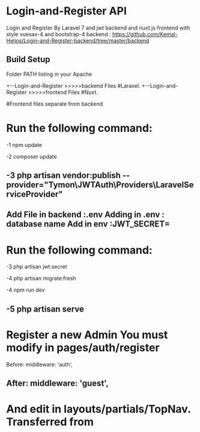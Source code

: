 # Login-and-Register API
Login and Register By Laravel 7 and jwt backend and nuxt.js frontend with style vuesax-4 and bootstrap-4 
backend : https://github.com/Kemal-Helios/Login-and-Register-backend/tree/master/backend
## Build Setup

Folder PATH listing in your Apache

+--Login-and-Register >>>>>backend Files #Laravel.
+--Login-and-Register >>>>>frontend Files #Nuxt.

#Frontend files separate from backend

# Run the following command:

-1 npm update 

-2 composer update

-3 php artisan vendor:publish --provider="Tymon\JWTAuth\Providers\LaravelServiceProvider"
---------------------------

Add File in backend :.env
Adding in .env : database name
Add in env :JWT_SECRET=
---------------------------
# Run the following command:

-3 php artisan jwt:secret

-4 php artisan migrate:fresh

-4 npm run dev

-5 php artisan serve
---------------------------
# Register a new Admin You must modify in pages/auth/register 

Before: middleware: 'auth',

After: middleware: 'guest',
---------------------------
# And edit in layouts/partials/TopNav. Transferred from <template v-if="authenticated">  to  <template v-else> 

<vs-navbar-item class="nav-item">
	<nuxt-link class="nav-link res-link" to="/auth/register">Register</nuxt-link>
</vs-navbar-item>
